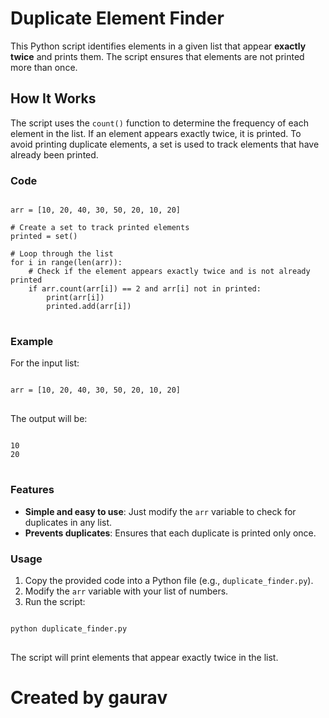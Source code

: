 <!DOCTYPE html>
<html lang="en">
<head>
    <meta charset="UTF-8">
    <meta name="viewport" content="width=device-width, initial-scale=1.0">
    <title>README - Duplicate Element Finder</title>

</head>
<body>

<h1>Duplicate Element Finder</h1>

<p>This Python script identifies elements in a given list that appear <strong>exactly twice</strong> and prints them. The script ensures that elements are not printed more than once.</p>

<h2>How It Works</h2>

<p>The script uses the <code>count()</code> function to determine the frequency of each element in the list. If an element appears exactly twice, it is printed. To avoid printing duplicate elements, a set is used to track elements that have already been printed.</p>

<h3>Code</h3>

<pre>
<code>
arr = [10, 20, 40, 30, 50, 20, 10, 20]

# Create a set to track printed elements
printed = set()

# Loop through the list
for i in range(len(arr)):
    # Check if the element appears exactly twice and is not already printed
    if arr.count(arr[i]) == 2 and arr[i] not in printed:
        print(arr[i])
        printed.add(arr[i])
</code>
</pre>

<h3>Example</h3>

<p>For the input list:</p>

<pre>
<code>
arr = [10, 20, 40, 30, 50, 20, 10, 20]
</code>
</pre>

<p>The output will be:</p>

<pre>
<code>
10
20
</code>
</pre>

<h3>Features</h3>

<ul>
    <li><strong>Simple and easy to use</strong>: Just modify the <code>arr</code> variable to check for duplicates in any list.</li>
    <li><strong>Prevents duplicates</strong>: Ensures that each duplicate is printed only once.</li>
</ul>

<h3>Usage</h3>

<ol>
    <li>Copy the provided code into a Python file (e.g., <code>duplicate_finder.py</code>).</li>
    <li>Modify the <code>arr</code> variable with your list of numbers.</li>
    <li>Run the script:</li>
</ol>

<pre>
<code>
python duplicate_finder.py
</code>
</pre>

<p>The script will print elements that appear exactly twice in the list.</p>

<h1>Created by gaurav<h1/>
</body>
</html>

